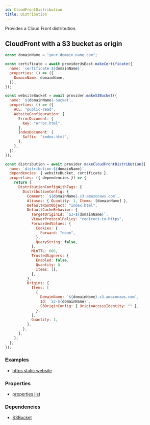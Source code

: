 ```yaml
---
id: CloudFrontDistribution
title: Distribution
---
```


Provides a Cloud Front distribution.

## CloudFront with a S3 bucket as origin

```js
const domainName = "your.domain.name.com";

const certificate = await providerUsEast.makeCertificate({
  name: `certificate-${domainName}`,
  properties: () => ({
    DomainName: domainName,
  }),
});

const websiteBucket = await provider.makeS3Bucket({
  name: `${domainName}-bucket`,
  properties: () => ({
    ACL: "public-read",
    WebsiteConfiguration: {
      ErrorDocument: {
        Key: "error.html",
      },
      IndexDocument: {
        Suffix: "index.html",
      },
    },
  }),
});

const distribution = await provider.makeCloudFrontDistribution({
  name: `distribution-${domainName}`,
  dependencies: { websiteBucket, certificate },
  properties: ({ dependencies }) => {
    return {
      DistributionConfigWithTags: {
        DistributionConfig: {
          Comment: `${domainName}.s3.amazonaws.com`,
          Aliases: { Quantity: 1, Items: [domainName] },
          DefaultRootObject: "index.html",
          DefaultCacheBehavior: {
            TargetOriginId: `S3-${domainName}`,
            ViewerProtocolPolicy: "redirect-to-https",
            ForwardedValues: {
              Cookies: {
                Forward: "none",
              },
              QueryString: false,
            },
            MinTTL: 600,
            TrustedSigners: {
              Enabled: false,
              Quantity: 0,
              Items: [],
            },
          },
          Origins: {
            Items: [
              {
                DomainName: `${domainName}.s3.amazonaws.com`,
                Id: `S3-${domainName}`,
                S3OriginConfig: { OriginAccessIdentity: "" },
              },
            ],
            Quantity: 1,
          },
        },
      },
    };
  },
});
```

### Examples

- [https static website ](https://github.com/grucloud/grucloud/blob/main/examples/aws/website-https/iac.js)

### Properties

- [properties list](https://docs.aws.amazon.com/AWSJavaScriptSDK/latest/AWS/CloudFront.html#createDistributionWithTags-property)

### Dependencies

- [S3Bucket](../S3/S3Bucket)
